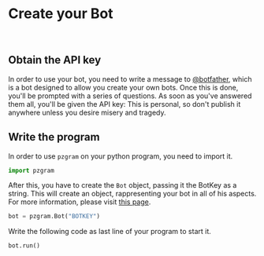 # Create your Bot
<br>

## Obtain the API key
In order to use your bot, you need to write a message to [@botfather](https://t.me/botfather), which is a bot designed to allow you create your own bots.
Once this is done, you'll be prompted with a series of questions. As soon as you've answered them all, you'll be given the API key:
This is personal, so don't publish it anywhere unless you desire misery and tragedy.

## Write the program
In order to use `pzgram` on your python program, you need to import it.

```python
import pzgram
```

After this, you have to create the `Bot` object, passing it the BotKey as a string. This will create an object, rappresenting your bot in all of his aspects. For more information, please visit [this page](https://infopz.github.io/pzgram/objects).

```python
bot = pzgram.Bot("BOTKEY")
```

Write the following code as last line of your program to start it.

```python
bot.run()
```
